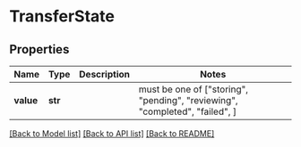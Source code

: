 # TransferState


## Properties
Name | Type | Description | Notes
------------ | ------------- | ------------- | -------------
**value** | **str** |  |  must be one of ["storing", "pending", "reviewing", "completed", "failed", ]

[[Back to Model list]](../README.md#documentation-for-models) [[Back to API list]](../README.md#documentation-for-api-endpoints) [[Back to README]](../README.md)


